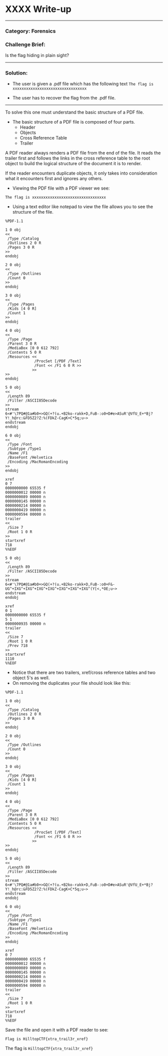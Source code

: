 # XXXX Write-up


-----
### Category: Forensics

### Challenge Brief:

Is the flag hiding in plain sight?


-----


### Solution:

- The user is given a .pdf file which has the following text `The flag is xxxxxxxxxxxxxxxxxxxxxxxxxxxxxxxxx`

- The user has to recover the flag from the .pdf file.

-----
To solve this one must understand the basic structure of a PDF file.

- The basic structure of a PDF file is composed of four parts.
  - Header 
  - Objects
  - Cross Reference Table
  - Trailer

A PDF reader always renders a PDF file from the end of the file. It reads the trailer first and follows the links in the cross reference table to the root object to build the logical structure of the document it is to render. 

If the reader encounters duplicate objects, it only takes into consideration what it encounters first and ignores any others.

- Viewing the PDF file with a PDF viewer we see:

```
The flag is xxxxxxxxxxxxxxxxxxxxxxxxxxxxxxxxx
```

- Using a text editor like notepad to view the file allows you to see the structure of the file.

```
%PDF-1.1

1 0 obj
<<
 /Type /Catalog
 /Outlines 2 0 R
 /Pages 3 0 R
>>
endobj

2 0 obj
<<
 /Type /Outlines
 /Count 0
>>
endobj

3 0 obj
<<
 /Type /Pages
 /Kids [4 0 R]
 /Count 1
>>
endobj

4 0 obj
<<
 /Type /Page
 /Parent 3 0 R
 /MediaBox [0 0 612 792]
 /Contents 5 0 R
 /Resources <<
             /ProcSet [/PDF /Text]
             /Font << /F1 6 0 R >>
            >>
>>
endobj

5 0 obj
<<
 /Length 89
 /Filter /ASCII85Decode
>>
stream
6<#'\7PQ#@1a#b0+>GQ(+?(u.+B2ko-rakk+D,FuB-:o0+D#e>ASuR'@VfU_E+*Bj?Y!_h@rc:&FD5Z2?Z:%(FDkZ-CagK+C*5q;u~>
endstream
endobj

6 0 obj
<<
 /Type /Font
 /Subtype /Type1
 /Name /F1
 /BaseFont /Helvetica
 /Encoding /MacRomanEncoding
>>
endobj

xref
0 7
0000000000 65535 f
0000000012 00000 n
0000000089 00000 n
0000000145 00000 n
0000000214 00000 n
0000000419 00000 n
0000000594 00000 n
trailer
<<
 /Size 7
 /Root 1 0 R
>>
startxref
718
%%EOF

5 0 obj
<<
 /Length 89
 /Filter /ASCII85Decode
>>
stream
6<#'\7PQ#@1a#b0+>GQ(+?(u.+B2ko-rakk+D,FuB-:o0+F&-UG^+IXG^+IXG^+IXG^+IXG^+IXG^+IXG^+IXG^(Y[<,*OE;u~>
endstream
endobj

xref
0 1
0000000000 65535 f
5 1
0000000935 00000 n
trailer
<<
 /Size 7
 /Root 1 0 R
 /Prev 718
>>
startxref
1110
%%EOF

```

- Notice that there are two trailers, xref/cross reference tables and two object 5's as well.
- On removing the duplicates your file should look like this:

```
%PDF-1.1

1 0 obj
<<
 /Type /Catalog
 /Outlines 2 0 R
 /Pages 3 0 R
>>
endobj

2 0 obj
<<
 /Type /Outlines
 /Count 0
>>
endobj

3 0 obj
<<
 /Type /Pages
 /Kids [4 0 R]
 /Count 1
>>
endobj

4 0 obj
<<
 /Type /Page
 /Parent 3 0 R
 /MediaBox [0 0 612 792]
 /Contents 5 0 R
 /Resources <<
             /ProcSet [/PDF /Text]
             /Font << /F1 6 0 R >>
            >>
>>
endobj

5 0 obj
<<
 /Length 89
 /Filter /ASCII85Decode
>>
stream
6<#'\7PQ#@1a#b0+>GQ(+?(u.+B2ko-rakk+D,FuB-:o0+D#e>ASuR'@VfU_E+*Bj?Y!_h@rc:&FD5Z2?Z:%(FDkZ-CagK+C*5q;u~>
endstream
endobj

6 0 obj
<<
 /Type /Font
 /Subtype /Type1
 /Name /F1
 /BaseFont /Helvetica
 /Encoding /MacRomanEncoding
>>
endobj

xref
0 7
0000000000 65535 f
0000000012 00000 n
0000000089 00000 n
0000000145 00000 n
0000000214 00000 n
0000000419 00000 n
0000000594 00000 n
trailer
<<
 /Size 7
 /Root 1 0 R
>>
startxref
718
%%EOF

```

Save the file and open it with a PDF reader to see:

```
Flag is HilltopCTF{xtra_trail3r_xref}
```

The flag is `HilltopCTF{xtra_trail3r_xref}`